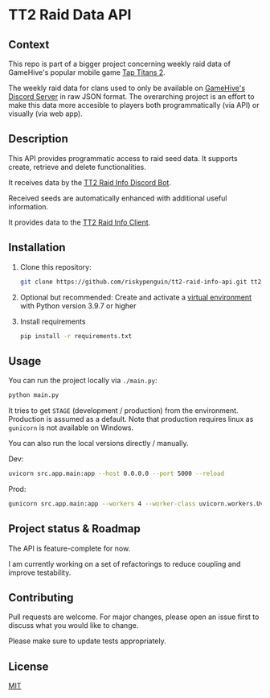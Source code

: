 # TT2 Raid Data API

## Context

This repo is part of a bigger project concerning weekly raid data of GameHive's popular mobile game [Tap Titans 2](https://www.gamehive.com/games/tap-titans-2).

The weekly raid data for clans used to only be available on [GameHive's Discord Server](https://discord.gg/gamehive) in raw JSON format. The overarching project is an effort to make this data more accesible to players both programmatically (via API) or visually (via web app).

## Description

This API provides programmatic access to raid seed data. It supports create, retrieve and delete functionalities.

It receives data by the [TT2 Raid Info Discord Bot](https://github.com/riskypenguin/tt2-raid-info-discord-bot).

Received seeds are automatically enhanced with additional useful information.

It provides data to the [TT2 Raid Info Client](https://github.com/riskypenguin/tt2-raid-info-client).

## Installation

1. Clone this repository:

   ```bash
   git clone https://github.com/riskypenguin/tt2-raid-info-api.git tt2-raid-info-api
   ```

2. Optional but recommended: Create and activate a [virtual environment](https://realpython.com/python-virtual-environments-a-primer/) with Python version 3.9.7 or higher

3. Install requirements

   ```bash
   pip install -r requirements.txt
   ```

## Usage

You can run the project locally via `./main.py`:

```python
python main.py
```

It tries to get `STAGE` (development / production) from the environment. Production is assumed as a default.
Note that production requires linux as `gunicorn` is not available on Windows.

You can also run the local versions directly / manually.

Dev:

```bash
uvicorn src.app.main:app --host 0.0.0.0 --port 5000 --reload
```

Prod:

```bash
gunicorn src.app.main:app --workers 4 --worker-class uvicorn.workers.UvicornWorker --bind 0.0.0.0:80
```

## Project status & Roadmap

The API is feature-complete for now.

I am currently working on a set of refactorings to reduce coupling and improve testability.

## Contributing

Pull requests are welcome. For major changes, please open an issue first to discuss what you would like to change.

Please make sure to update tests appropriately.

## License

[MIT](https://choosealicense.com/licenses/mit/)
